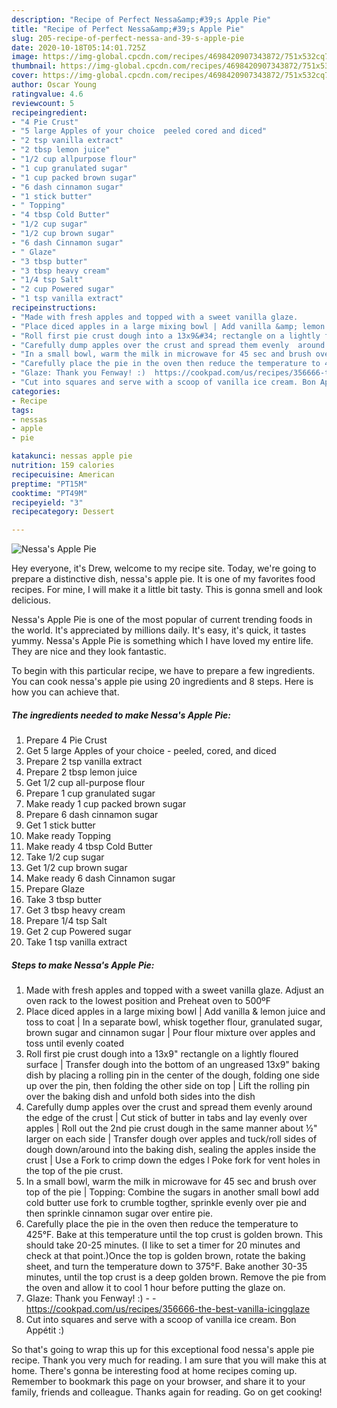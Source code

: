 ```yaml
---
description: "Recipe of Perfect Nessa&amp;#39;s Apple Pie"
title: "Recipe of Perfect Nessa&amp;#39;s Apple Pie"
slug: 205-recipe-of-perfect-nessa-and-39-s-apple-pie
date: 2020-10-18T05:14:01.725Z
image: https://img-global.cpcdn.com/recipes/4698420907343872/751x532cq70/nessas-apple-pie-recipe-main-photo.jpg
thumbnail: https://img-global.cpcdn.com/recipes/4698420907343872/751x532cq70/nessas-apple-pie-recipe-main-photo.jpg
cover: https://img-global.cpcdn.com/recipes/4698420907343872/751x532cq70/nessas-apple-pie-recipe-main-photo.jpg
author: Oscar Young
ratingvalue: 4.6
reviewcount: 5
recipeingredient:
- "4 Pie Crust"
- "5 large Apples of your choice  peeled cored and diced"
- "2 tsp vanilla extract"
- "2 tbsp lemon juice"
- "1/2 cup allpurpose flour"
- "1 cup granulated sugar"
- "1 cup packed brown sugar"
- "6 dash cinnamon sugar"
- "1 stick butter"
- " Topping"
- "4 tbsp Cold Butter"
- "1/2 cup sugar"
- "1/2 cup brown sugar"
- "6 dash Cinnamon sugar"
- " Glaze"
- "3 tbsp butter"
- "3 tbsp heavy cream"
- "1/4 tsp Salt"
- "2 cup Powered sugar"
- "1 tsp vanilla extract"
recipeinstructions:
- "Made with fresh apples and topped with a sweet vanilla glaze.             Adjust an oven rack to the lowest position and Preheat oven to 500ºF"
- "Place diced apples in a large mixing bowl | Add vanilla &amp; lemon juice and toss to coat | In a separate bowl, whisk together flour, granulated sugar, brown sugar and cinnamon sugar | Pour flour mixture over apples and toss until evenly coated"
- "Roll first pie crust dough into a 13x9&#34; rectangle on a lightly floured surface | Transfer dough into the bottom of an ungreased 13x9&#34; baking dish by placing a rolling pin in the center of the dough, folding one side up over the pin, then folding the other side on top | Lift the rolling pin over the baking dish and unfold both sides into the dish"
- "Carefully dump apples over the crust and spread them evenly  around the edge of the crust | Cut stick of butter in tabs and lay evenly over apples | Roll out the 2nd pie crust dough in the same manner about ½&#34; larger on each side | Transfer dough over apples and tuck/roll sides of dough down/around into the baking dish, sealing the apples inside the crust | Use a Fork to crimp down the edges l Poke fork for vent holes in the top of the pie crust."
- "In a small bowl, warm the milk in microwave for 45 sec and brush over top of the pie | Topping: Combine the sugars in another small bowl add cold butter use fork to crumble togther, sprinkle evenly over pie and then sprinkle cinnamon sugar over entire pie."
- "Carefully place the pie in the oven then reduce the temperature to 425°F. Bake at this temperature until the top crust is golden brown. This should take 20-25 minutes. (I like to set a timer for 20 minutes and check at that point.)Once the top is golden brown, rotate the baking sheet, and turn the temperature down to 375°F. Bake another 30-35 minutes, until the top crust is a deep golden brown. Remove the pie from the oven and allow it to cool 1 hour before putting the glaze on."
- "Glaze: Thank you Fenway! :)  https://cookpad.com/us/recipes/356666-the-best-vanilla-icingglaze"
- "Cut into squares and serve with a scoop of vanilla ice cream. Bon Appétit :)"
categories:
- Recipe
tags:
- nessas
- apple
- pie

katakunci: nessas apple pie 
nutrition: 159 calories
recipecuisine: American
preptime: "PT15M"
cooktime: "PT49M"
recipeyield: "3"
recipecategory: Dessert

---
```



![Nessa&#39;s Apple Pie](https://img-global.cpcdn.com/recipes/4698420907343872/751x532cq70/nessas-apple-pie-recipe-main-photo.jpg)

Hey everyone, it's Drew, welcome to my recipe site. Today, we're going to prepare a distinctive dish, nessa&#39;s apple pie. It is one of my favorites food recipes. For mine, I will make it a little bit tasty. This is gonna smell and look delicious.

Nessa&#39;s Apple Pie is one of the most popular of current trending foods in the world. It's appreciated by millions daily. It's easy, it's quick, it tastes yummy. Nessa&#39;s Apple Pie is something which I have loved my entire life. They are nice and they look fantastic.




To begin with this particular recipe, we have to prepare a few ingredients. You can cook nessa&#39;s apple pie using 20 ingredients and 8 steps. Here is how you can achieve that.

<!--inarticleads1-->

##### The ingredients needed to make Nessa&#39;s Apple Pie:

1. Prepare 4 Pie Crust
1. Get 5 large Apples of your choice - peeled, cored, and diced
1. Prepare 2 tsp vanilla extract
1. Prepare 2 tbsp lemon juice
1. Get 1/2 cup all-purpose flour
1. Prepare 1 cup granulated sugar
1. Make ready 1 cup packed brown sugar
1. Prepare 6 dash cinnamon sugar
1. Get 1 stick butter
1. Make ready  Topping
1. Make ready 4 tbsp Cold Butter
1. Take 1/2 cup sugar
1. Get 1/2 cup brown sugar
1. Make ready 6 dash Cinnamon sugar
1. Prepare  Glaze
1. Take 3 tbsp butter
1. Get 3 tbsp heavy cream
1. Prepare 1/4 tsp Salt
1. Get 2 cup Powered sugar
1. Take 1 tsp vanilla extract




<!--inarticleads2-->

##### Steps to make Nessa&#39;s Apple Pie:

1. Made with fresh apples and topped with a sweet vanilla glaze.             Adjust an oven rack to the lowest position and Preheat oven to 500ºF
1. Place diced apples in a large mixing bowl | Add vanilla &amp; lemon juice and toss to coat | In a separate bowl, whisk together flour, granulated sugar, brown sugar and cinnamon sugar | Pour flour mixture over apples and toss until evenly coated
1. Roll first pie crust dough into a 13x9&#34; rectangle on a lightly floured surface | Transfer dough into the bottom of an ungreased 13x9&#34; baking dish by placing a rolling pin in the center of the dough, folding one side up over the pin, then folding the other side on top | Lift the rolling pin over the baking dish and unfold both sides into the dish
1. Carefully dump apples over the crust and spread them evenly  around the edge of the crust | Cut stick of butter in tabs and lay evenly over apples | Roll out the 2nd pie crust dough in the same manner about ½&#34; larger on each side | Transfer dough over apples and tuck/roll sides of dough down/around into the baking dish, sealing the apples inside the crust | Use a Fork to crimp down the edges l Poke fork for vent holes in the top of the pie crust.
1. In a small bowl, warm the milk in microwave for 45 sec and brush over top of the pie | Topping: Combine the sugars in another small bowl add cold butter use fork to crumble togther, sprinkle evenly over pie and then sprinkle cinnamon sugar over entire pie.
1. Carefully place the pie in the oven then reduce the temperature to 425°F. Bake at this temperature until the top crust is golden brown. This should take 20-25 minutes. (I like to set a timer for 20 minutes and check at that point.)Once the top is golden brown, rotate the baking sheet, and turn the temperature down to 375°F. Bake another 30-35 minutes, until the top crust is a deep golden brown. Remove the pie from the oven and allow it to cool 1 hour before putting the glaze on.
1. Glaze: Thank you Fenway! :) -  - https://cookpad.com/us/recipes/356666-the-best-vanilla-icingglaze
1. Cut into squares and serve with a scoop of vanilla ice cream. Bon Appétit :)




So that's going to wrap this up for this exceptional food nessa&#39;s apple pie recipe. Thank you very much for reading. I am sure that you will make this at home. There's gonna be interesting food at home recipes coming up. Remember to bookmark this page on your browser, and share it to your family, friends and colleague. Thanks again for reading. Go on get cooking!
